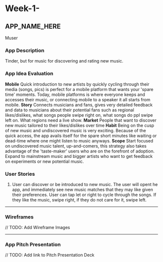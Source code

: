 # Week-1-

## APP_NAME_HERE
Muser

### App Description
Tinder, but for music for discovering and rating new music.

### App Idea Evaluation
**Mobile** Quick introduction to new artists by quickly cycling through their media (songs, pics) is perfect for a mobile platform that wants your 'spare time' moments. Today, mobile platforms is where everyone keeps and accesses their music, or connecting mobile to a speaker it all starts from mobile.
**Story** Connects musicians and fans, gives very detailed feedback and data to musicians about their potential fans such as regional likes/dislikes, what songs people swipe right on, what songs do ppl swipe left on. What regions need a live show.
**Market**  People that want to discover new music tailored to their likes/dislikes over time
**Habit** Being on the cusp of new music and undiscovered music is very exciting. Because of the quick access, the app avails itself for the spare short minutes like waiting or dead-time where one might listen to music anyways.
**Scope** Start focused on undiscovered music talent, up-and-comers, this strategy also takes advantage of the 'taste-maker' users who are on the forefront of adoption.  Expand to mainstream music and bigger artists who want to get feedback on experiments or new potential music.

### User Stories
1. User can discover or be introduced to new music.  The user will opent he app, and immediately see new music matches that they may like given their preferences.  User can tap let or right to cycle through the songs.  If they like the music, swipe right, if they do not care for it, swipe left.

---

### Wireframes
// TODO: Add Wireframe Images

---

### App Pitch Presentation
// TODO: Add link to Pitch Presentation Deck
